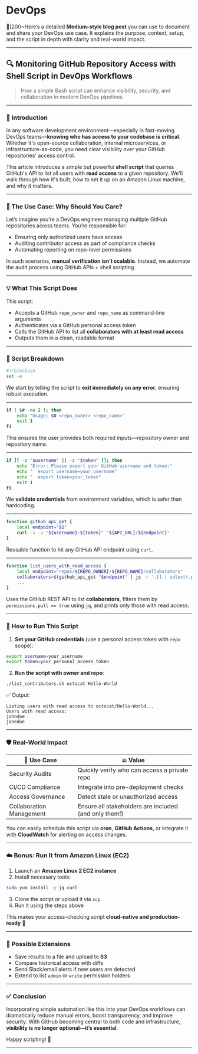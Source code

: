 # DevOps

[200~Here’s a detailed **Medium-style blog post** you can use to document and share your DevOps use case. It explains the purpose, context, setup, and the script in depth with clarity and real-world impact.

---

## 🔍 **Monitoring GitHub Repository Access with Shell Script in DevOps Workflows**

> How a simple Bash script can enhance visibility, security, and collaboration in modern DevOps pipelines

---

### 👋 Introduction

In any software development environment—especially in fast-moving DevOps teams—**knowing who has access to your codebase is critical**. Whether it's open-source collaboration, internal microservices, or infrastructure-as-code, you need clear visibility over your GitHub repositories' access control.

This article introduces a simple but powerful **shell script** that queries GitHub's API to list all users with **read access** to a given repository. We'll walk through how it's built, how to set it up on an Amazon Linux machine, and why it matters.

---

### 🔧 The Use Case: Why Should You Care?

Let’s imagine you’re a DevOps engineer managing multiple GitHub repositories across teams. You’re responsible for:

- Ensuring only authorized users have access
- Auditing contributor access as part of compliance checks
- Automating reporting on repo-level permissions

In such scenarios, **manual verification isn’t scalable**. Instead, we automate the audit process using GitHub APIs + shell scripting.

---

### 💡 What This Script Does

This script:
- Accepts a GitHub `repo_owner` and `repo_name` as command-line arguments
- Authenticates via a GitHub personal access token
- Calls the GitHub API to list all **collaborators with at least read access**
- Outputs them in a clean, readable format

---

### 🧠 Script Breakdown

```bash
#!/bin/bash
set -e
```
We start by telling the script to **exit immediately on any error**, ensuring robust execution.

---

```bash
if [ $# -ne 2 ]; then
    echo "Usage: $0 <repo_owner> <repo_name>"
    exit 1
fi
```
This ensures the user provides both required inputs—repository owner and repository name.

---

```bash
if [[ -z "$username" || -z "$token" ]]; then
    echo "Error: Please export your GitHub username and token:"
    echo "  export username=your_username"
    echo "  export token=your_token"
    exit 1
fi
```
We **validate credentials** from environment variables, which is safer than hardcoding.

---

```bash
function github_api_get {
    local endpoint="$1"
    curl -s -u "${username}:${token}" "${API_URL}/${endpoint}"
}
```
Reusable function to hit any GitHub API endpoint using `curl`.

---

```bash
function list_users_with_read_access {
    local endpoint="repos/${REPO_OWNER}/${REPO_NAME}/collaborators"
    collaborators=$(github_api_get "$endpoint" | jq -r '.[] | select(.permissions.pull == true) | .login')
    ...
}
```
Uses the GitHub REST API to list **collaborators**, filters them by `permissions.pull == true` using `jq`, and prints only those with read access.

---

### 🚀 How to Run This Script

1. **Set your GitHub credentials** (use a personal access token with `repo` scope):
```bash
export username=your_username
export token=your_personal_access_token
```

2. **Run the script with owner and repo**:
```bash
./list_contributors.sh octocat Hello-World
```

✅ Output:
```
Listing users with read access to octocat/Hello-World...
Users with read access:
johndoe
janedoe
```

---

### 🛡️ Real-World Impact

| 📌 Use Case | 💥 Value |
|------------|----------|
| Security Audits | Quickly verify who can access a private repo |
| CI/CD Compliance | Integrate into pre-deployment checks |
| Access Governance | Detect stale or unauthorized access |
| Collaboration Management | Ensure all stakeholders are included (and only them!) |

You can easily schedule this script via **cron**, **GitHub Actions**, or integrate it with **CloudWatch** for alerting on access changes.

---

### ☁️ Bonus: Run It from Amazon Linux (EC2)

1. Launch an **Amazon Linux 2 EC2 instance**
2. Install necessary tools:
```bash
sudo yum install -y jq curl
```
3. Clone the script or upload it via `scp`
4. Run it using the steps above

This makes your access-checking script **cloud-native and production-ready** 💪

---

### 🧩 Possible Extensions

- Save results to a file and upload to **S3**
- Compare historical access with diffs
- Send Slack/email alerts if new users are detected
- Extend to list `admin` or `write` permission holders

---

### ✅ Conclusion

Incorporating simple automation like this into your DevOps workflows can dramatically reduce manual errors, boost transparency, and improve security. With GitHub becoming central to both code and infrastructure, **visibility is no longer optional—it’s essential**.

Happy scripting! 🐧

---
